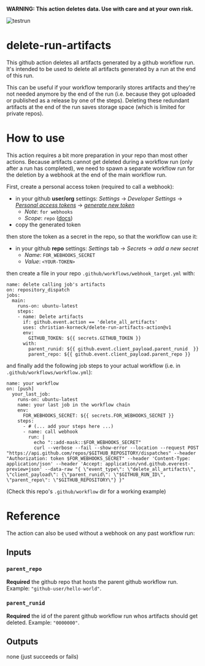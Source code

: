 **WARNING: This action deletes data. Use with care and at your own risk.**

![testrun](https://github.com/christian-korneck/delete-run-artifacts-action/workflows/testrun/badge.svg)

# delete-run-artifacts

This github action deletes all artifacts generated by a github workflow run. It's intended to be used to delete all artifacts generated by a run at the end of this run.

This can be useful if your workflow temporarily stores artifacts and they're not needed anymore by the end of the run (i.e. because they got uploaded or published as a release by one of the steps). Deleting these redundant artifacts at the end of the run saves storage space (which is limited for private repos).

# How to use

This action requires a bit more preparation in your repo than most other actions. Because artifacts cannot get deleted during a workflow run (only after a run has completed), we need to spawn a separate workflow run for the deletion by a webhook at the end of the main workflow run.

First, create a personal access token (required to call a webhook):

- in your github **user/org** settings: *Settings* -> *Developer Settings* -> *[Personal access tokens](https://github.com/settings/tokens)* -> *[generate new token](https://github.com/settings/tokens/new)*
  - *Note*: `for webhooks`
  - *Scope*: `repo` ([docs](https://developer.github.com/apps/building-oauth-apps/understanding-scopes-for-oauth-apps/))
- copy the generated token

then store the token as a secret in the repo, so that the workflow can use it:

- in your github **repo** settings: *Settings* tab -> *Secrets* -> *add a new secret*
  - *Name*: `FOR_WEBHOOKS_SECRET`
  - *Value*: `<YOUR-TOKEN>`

then create a file in your repo `.github/workflows/webhook_target.yml` with:

```
name: delete calling job's artifacts
on: repository_dispatch
jobs:
  main:
    runs-on: ubuntu-latest
    steps:
    - name: Delete artifacts
      if: github.event.action == 'delete_all_artifacts'
      uses: christian-korneck/delete-run-artifacts-action@v1
      env:
        GITHUB_TOKEN: ${{ secrets.GITHUB_TOKEN }}
      with:
        parent_runid: ${{ github.event.client_payload.parent_runid  }}
        parent_repo: ${{ github.event.client_payload.parent_repo }}
```

and finally add the following job steps to your actual workflow (i.e. in `.github/workflows/workflow.yml`):

```
name: your workflow
on: [push]
  your_last_job:
    runs-on: ubuntu-latest
    name: your last job in the workflow chain
    env:
      FOR_WEBHOOKS_SECRET: ${{ secrets.FOR_WEBHOOKS_SECRET }}
    steps:
      - # (... add your steps here ...)
      - name: call webhook
        run: |
          echo "::add-mask::$FOR_WEBHOOKS_SECRET"
          curl --verbose --fail --show-error --location --request POST "https://api.github.com/repos/$GITHUB_REPOSITORY/dispatches" --header "Authorization: token $FOR_WEBHOOKS_SECRET" --header 'Content-Type: application/json' --header 'Accept: application/vnd.github.everest-preview+json' --data-raw "{ \"event_type\": \"delete_all_artifacts\", \"client_payload\": {\"parent_runid\": \"$GITHUB_RUN_ID\", \"parent_repo\": \"$GITHUB_REPOSITORY\"} }"
```

(Check this repo's `.github/workflow` dir for a working example)

# Reference

The action can also be used without a webhook on any past workflow run: 

## Inputs

### `parent_repo`

**Required** the github repo that hosts the parent github workflow run. Example: `"github-user/hello-world"`.

### `parent_runid`

**Required** the id of the parent github workflow run whos artifacts should get deleted. Example: `"0000000"`.


## Outputs

none (just succeeds or fails)

